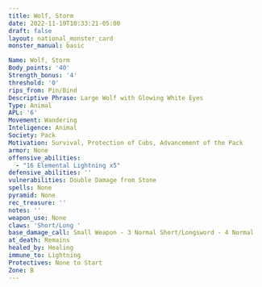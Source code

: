 ```yaml
---
title: Wolf, Storm
date: 2022-11-10T10:33:21-05:00
draft: false
layout: national_monster_card
monster_manual: basic

Name: Wolf, Storm
Body_points: '40'
Strength_bonus: '4'
threshold: '0'
rips_from: Pin/Bind
Descriptive Phrase: Large Wolf with Glowing White Eyes
Type: Animal
APL: '6'
Movement: Wandering
Inteligence: Animal
Society: Pack
Motivation: Survival, Protection of Cubs, Advancement of the Pack
armor: None
offensive_abilities: 
  - "16 Elemental Lightning x5"
defensive_abilities: ''
vulnerabilities: Double Damage from Stone
spells: None
pyramid: None
rec_treasure: ''
notes: ''
weapon_use: None
claws: 'Short/Long '
base_damage_call: Small Weapon - 3 Normal Short/Longsword - 4 Normal
at_death: Remains
healed_by: Healing
immune_to: Lightning
Protectives: None to Start
Zone: B
---
```

